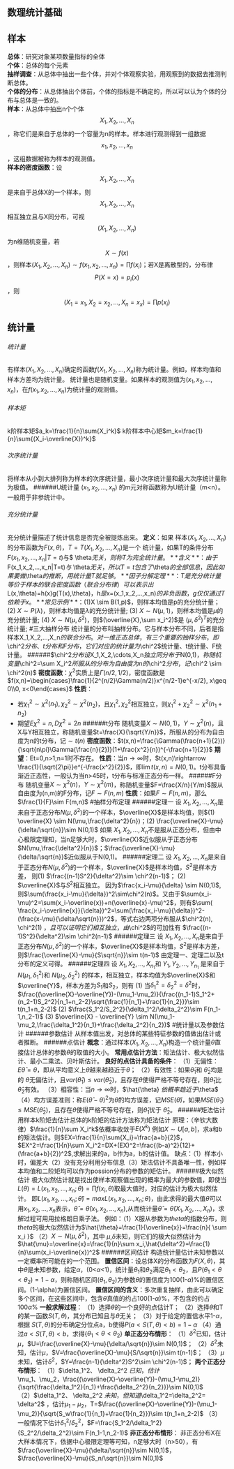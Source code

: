 <script type="text/javascript" src="http://cdn.mathjax.org/mathjax/latest/MathJax.js?config=TeX-AMS-MML_HTMLorMML"></script>
## 数理统计基础

## 样本
**总体**：研究对象某项数量指标的全体  
**个体**：总体的每个元素  
**抽样调查**：从总体中抽出一些个体，并对个体观察实验，用观察到的数据去推测判断总体。  
**个体的分布**：从总体抽出个体前，个体的指标是不确定的，所以可以认为个体的分布与总体是一致的。  
**样本**：从总体中抽出n个个体$$X_1,X_2,…,X_n$$，称它们是来自于总体的一个容量为n的样本。样本进行观测得到一组数据$$x_1,x_2,…,x_n$$，这组数据被称为样本的观测值。  
**样本的密度函数**：设$$X_1,X_2,…,X_n$$是来自于总体X的一个样本，则$$X_1,X_2,…,X_n$$相互独立且与X同分布，可视$$(X_1,X_2,…,X_n)$$为n维随机变量，若$$X\sim f(x)$$，则样本$(X_1,X_2,…,X_n)\sim f(x_1,x_2,…,x_n)=\prod f(x_i)$；若X是离散型的，分布律$$P(X=x)=p_i(x)$$，则$$(X_1=x_1,X_2=x_2,…,X_n=x_x)=\prod p(x_i)$$  

## 统计量
###### 统计量
有样本$(X_1,X_2,…,X_n)$确定的函数$f(X_1,X_2,…,X_n)$称为统计量。例如，样本均值和样本方差均为统计量。
统计量也是随机变量。如果样本的观测值为$(x_1,x_2,…,x_n)$，在$f(x_1,x_2,…,x_n)$为统计量的观测值。
###### 样本矩
k阶样本矩$a_k=\frac{1}{n}\sum{X_i^k}$
k阶样本中心矩$m_k=\frac{1}{n}\sum{(X_i-\overline{X})^k}$
###### 次序统计量
将样本从小到大排列称为样本的次序统计量，最小次序统计量和最大次序统计量称为极值。
######U统计量
$(x_1,x_2,…,x_n)$ 的m元对称函数称为U统计量（m<n）。一般用于非参统计中。
###### 充分统计量
充分统计量描述了统计信息是否完全被提炼出来。
**定义**：如果 样本$(X_1,X_2,…,X_n)$的分布函数为$F(x,\theta)$，$T=T(X_1,X_2,…,X_n)$是一个 统计量，如果T的条件分布$F(x_1,x_2,…,x_n|T=t)$与$ \theta$无关，则称T为完全统计量。
**含义**：由于$F(x_1,x_2,…,x_n|T=t)$与$ \theta$无关，所以T=t包含了$\theta$的全部信息，因此如果要做$\theta$的推断，用统计量T就足够。
**因子分解定理**：T是充分统计量等价于样本的联合密度函数（联合分布律）可以表示出$L(x,\theta)=h(x)g(T(x),\theta)$，h是$x=(x_1,x_2,...,x_n)$的非负函数，g仅仅通过T依赖于x。
**常见示例**：
(1)$X \sim B(1,p)$，则样本均值是p的充分统计量；
(2) $X \sim P(\lambda)$，则样本均值是$\lambda$的充分统计量;
(3) $X \sim N(\mu,1)$，则样本均值是$\mu$的充分统计量;
(4) $X \sim N(\mu,\delta^2)$，则$(\overline{X},\sum x_i^2)$是 $(\mu,\delta^2)^T$的充分统计量; 
#三大抽样分布
统计量的分布叫抽样分布。它与样本分布不同，后者是指样本X_1,X_2,…,X_n$的联合分布。
对一维正态总体，有三个重要的抽样分布，即$\chi^2$分布、t分布和F分布，它们对应的统计量为$\chi^2$统计量、t统计量、F统计量。
######$\chi^2$分布
设$X_1,X_2,\cdots,X_n$独立同分布于$N(0,1)$，称随机变量$\chi^2=\sum X_i^2$所服从的分布为自由度为n的$\chi^2$分布，记$\chi^2 \sim \chi^2(n)$
**密度函数**：$\chi^2$实质上是$\Gamma (n/2,1/2)$，密度函数是
$f(x,n)=\begin{cases}\frac{1}{2^{n/2}\Gamma(n/2)}x^{n/2-1}e^{-x/2},  x\geq 0\\0,    x<0\end{cases}$
**性质**：
-  若$\chi_1^2 \sim \chi^2(n_1),\chi_2^2 \sim \chi^2(n_2)$，且$\chi_1^2,\chi_2^2$相互独立，则$\chi_1^2+\chi_2^2 \sim \chi^2(n_1+n_2)$
-  期望$E\chi^2=n,D\chi^2=2n$
######t分布
随机变量$X\sim N(0,1)，Y\sim \chi^2(n)$，且X与Y相互独立，称随机变量$t=\frac{X}{\sqrt{Y/n}}$，所服从的分布为自由度为n的t分布，记$\sim t(n)$
**密度函数**：$t(x,n)=\frac{\Gamma(\frac{n+1}{2})}{\sqrt{n\pi}\Gamma(\frac{n}{2})}(1+\frac{x^2}{n})^{-\frac{n+1}{2}}$
**期望**：Et=0,n>1;n=1时不存在。
**性质**：当$n\rightarrow \infty$时，$t(x,n)\rightarrow \frac{1}{\sqrt{2\pi}}e^{-\frac{x^2}{2}}$，即$\lim t(x,n)=N(0,1)$。t分布具备渐近正态性，一般认为当n>45时，t分布与标准正态分布一样。
######F分布
随机变量$X\sim \chi^2(n)，Y\sim \chi^2(m)$，称随机变量$F=\frac{X/n}{Y/m}$服从自由度为(n,m)的F分布，记$F\sim F(n,m)$
**性质**：如果$F\sim F(n,m)$，那么$\frac{1}{F}\sim F(m,n)$
#抽样分布定理
######定理一
设 $X_1,X_2,…,X_n$是来自于正态分布$N(\mu,\delta^2)$的一个样本，$\overline{X}$是样本均值，则$(1) \overline{X} \sim N(\mu,\frac{\delta^2}{n})；(2) \frac{\overline{X}-\mu}{\delta/\sqrt{n}}\sim N(0,1)$
如果 $X_1,X_2,…,X_n$不是服从正态分布，但由中心极限定理知，当n足够大时，$\overline{X}$近似服从于正态分布$N(\mu,\frac{\delta^2}{n})$；$\frac{\overline{X}-\mu}{\delta/\sqrt{n}}$近似服从于N(0,1)。
######定理二
设 $X_1,X_2,…,X_n$是来自于正态分布$N(\mu,\delta^2)$的一个样本，$\overline{X}$是样本均值，$S^2$是样本方差， 则(1) $\frac{(n-1)S^2}{\delta^2}\sim \chi^2(n-1)$； (2) $\overline{X}$与$S^2$相互独立。
因为$\frac{x_i-\mu}{\delta} \sim N(0,1)$,则$\sum(\frac{x_i-\mu}{\delta})^2\sim\chi^2(n)$。又由于$\sum(x_i-\mu)^2=\sum(x_i-\overline{x})+n(\overline{x}-\mu)^2$，则有$\sum( \frac{x_i-\overline{x}}{\delta})^2=\sum(\frac{x_i-\mu}{\delta})^2-(\frac{x-\mu}{\delta/\sqrt{n}})^2$，等式右边两项分布服从$\chi^2(n), \chi^2(1) $，且可以证明它们相互独立，由$\chi^2$的可加性有 $\frac{(n-1)S^2}{\delta^2}\sim \chi^2(n-1)$
######定理三
设 $X_1,X_2,…,X_n$是来自于正态分布$N(\mu,\delta^2)$的一个样本，$\overline{X}$是样本均值，$S^2$是样本方差， 则$\frac{\overline{X}-\mu}{S\sqrt{n}}\sim t(n-1)$
由定理一、定理二以及t分布的定义可得。
######定理四
设 $X_1,X_2,…,X_{n_1}$和 $Y_1,Y_2,…,Y_{n_1}$ 是来自于$N(\mu_1,\delta_1^2)$和 $N(\mu_2,\delta_2^2)$ 的样本，相互独立，样本均值为$\overline{X}$和$\overline{Y}$，样本方差为$S_1$和$S_2$，则有
(1) 当$\delta_1^2=\delta_2^2=\delta^2$时，$\frac{(\overline{X}-\overline{Y})-(\mu_1-\mu_2)}{\frac{(n_1-1)S_1^2+(n_2-1)S_2^2}{n_1+n_2-2}\sqrt{\frac{1}{n_1}+\frac{1}{n_2}}}\sim t(n_1+n_2-2)$
(2) $\frac{S_1^2/S_2^2}{\delta_1^2/\delta_2^2}\sim F(n_1-1,n_2-1)$
(3) $\overline{X} - \overline{Y} \sim N(\mu_1-\mu_2,\frac{\delta_1^2}{n_1}+\frac{\delta_2^2}{n_2})$
#统计量以及参数估计
######参数估计
从样本值出发，对总体的某些特征参数的值做出估计或者推断。
######点估计
**概念**：通过样本$(X_1,X_2,…,X_n)$构造一个统计量$\hat{\theta}$直接估计总体的参数$\theta$的取值的大小。
**常用点估计方法**：矩法估计、极大似然估计、最小二乘法、贝叶斯估计。
**良好的点估计具备的条件**：
（1）无偏性：$E{\hat{\theta}}=\theta$，即从平均意义上$\hat{\theta}$越来越趋近于$\theta$；
（2）有效性：如果$\hat{\theta}_1$和 $\hat{\theta}_2$均是的 $\theta$无偏估计，且$var(\hat{\theta}_1)\leq var(\hat{\theta}_2)$，且存在$\theta$使得严格不等号存在，则$\hat{\theta}_1$比 $\hat{\theta}_2$有效。
（3）相容性：当$n\rightarrow \infty$时，$\hat{\theta} $依概率趋近于$\theta$
（4）均方误差准则：称$E(\hat{\theta} -\theta)^2$为$\hat{\theta}$的均方误差，记$MSE( \hat{\theta} )$，如果$MSE( \hat{\theta}_1 )\leq MSE( \hat{\theta}_2 )$，且存在$\theta$使得严格不等号存在，则$\hat{\theta}_1$优于 $\hat{\theta}_2$。
######矩法估计
用样本k阶矩去估计总体的k阶矩的估计方法称为矩法估计
原理：（辛钦大数律）$\frac{1}{n}\sum X_i^k$依概率收敛于$E(X^k)$
例如$X\sim U[a,b]$，求a和b的矩法估计。则$EX=\frac{1}{n}\sum{X_i}=\frac{a+b}{2}$，$EX^2=\frac{1}{n}\sum X_i^2=DX+(EX)^2=\frac{(b-a)^2}{12}+(\frac{a+b}{2})^2$,求解出来的a，b作为a，b的估计值。
缺点：（1）样本小时，偏差大（2）没有充分利用分布信息（3）矩法估计不具备唯一性，例如样本均值和二阶矩均可以作为possion分布的参数的矩估计。
######极大似然估计
极大似然估计就是找出使样本观察值出现的概率为最大的参数值，即使当$L(\theta)=L(x_1,x_2,...,x_n;\theta)=\prod f(x_i,\theta)$取最大值时，对应的估计为极大似然估计。
即$L(x_1,x_2,...,x_n;\hat{\theta}) = max L(x_1,x_2,...,x_n;\theta)$，由此求得的最大值$\theta$可以用$x_1,x_2,...,x_n$表示，$\hat{\theta}=\hat{\theta} (x_1,x_2,...,x_n)$,从而统计量$\hat{\theta}= \hat{\theta} ( X_1,X_2,...,X_n )$，求解过程可用用拉格朗日乘子法。
例如：（1）X服从参数为$theta$的指数分布，则 $theta$的极大似然估计为$\hat{\theta}=\frac{1}{\overline{x}}=\frac{n}{ \sum x_i }$
（2）$X\sim N(\mu,\delta^2)$，其中 $\mu$,$\delta$未知，则它们的极大似然估计为$\hat{\mu}=\overline{x}=\frac{1}{n}\sum x_i,\hat{\delta^2}=\frac{1}{n}\sum(x_i-\overline{x})^2$
######区间估计
构造统计量估计未知参数以一定概率所可能在的一个范围。
**置信区间**：设总体X的分布函数为$F(X,\theta)$，其中$\theta$是未知参数，给定$\alpha$，(0<$\alpha$<1)，统计量$\theta_1$和$\theta_2$满足$\theta_1<\theta_2$，且$P(\theta_1<\theta<\theta_2) = 1-\alpha$，则称随机区间$(\theta_1,\theta_2)$为参数$\theta$的置信度为100(1-$\alpha$)%的置信区间。(1-\alpha)为置信区间。
**置信区间的含义**：多次重复抽样，由此可以确定多个区间，在这些区间中，包含$\theta$真值的约占100(1-$\alpha$)%，不包含的约占 100$\alpha$%
**一般求解过程**：
（1）选择$\theta$的一个良好的点估计T；
（2）选择$\theta$和T的某一函数$S(T,\theta)$，其分布已知且与$\theta$无关；
（3）对于给定的置信水平1-$\alpha$，根据 $S(T,\theta)$的分布确定分位点a，b使得$P(a<S(T,\theta)<b)=1-\alpha$
（4）通过$a< S(T,\theta) <b$，求得{$\theta_1<\theta<\theta_2$}
**单正态分布情形**：
（1）$\delta^2$已知，估计$\mu$，$U=\frac{\overline{X}-\mu}{\delta/\sqrt{n}}\sim N(0,1)$；
（2）$\delta^2$未知，估计$\mu$，$V=\frac{\overline{X}-\mu}{S/\sqrt{n}}\sim t(n-1)$；
（3）$\mu$未知，估计$\delta^2$，$Y=\frac{n-1}{\delta^2}S^2\sim \chi^2(n-1)$； 
**两个正态分布情形**：
（1）$\delta_1^2、 \delta_2^2 $已知，估计$\mu_1、\mu_2$，$\frac{(\overline{X}-\overline{Y})-(\mu_1-\mu_2)}{\sqrt{\frac{\delta_1^2}{n_1}+\frac{\delta_2^2}{n_2}}}\sim N(0,1)$
（2）$\delta_1^2、 \delta_2^2 $未知，但知道$\delta_1^2=\delta_2^2= \delta^2$ ，估计$\mu_1-\mu_2$，T=$\frac{(\overline{X}-\overline{Y})-(\mu_1-\mu_2)}{\sqrt{S_w\frac{1}{n_1}+\frac{1}{n_2}}}\sim t(n_1+n_2-2)$
（3）一般情况下估计$\delta_1^2/\delta_2^2$，$F=\frac{S_1^2/\delta_1^2}{S_2^2/\delta_2^2}\sim F(n_1-1,n_2-1)$
**非正态分布情形**：
非正态分布X在大样本情况下，依据中心极限定理等可知，n足够大时（n>50），有$\frac{\overline{X}-\mu}{\delta/\sqrt{n}}\sim N(0,1)$，$\frac{\overline{X}-\mu}{S_n/\sqrt{n}}\sim N(0,1)$



